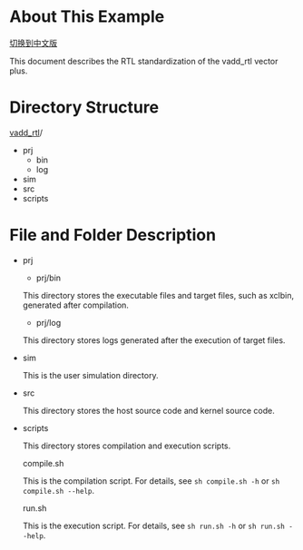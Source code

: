 
# About This Example

[切换到中文版](./README_CN.md)

This document describes the RTL standardization of the vadd_rtl vector plus.

# Directory Structure
[vadd_rtl](#vadd_rtl_dir)/
​	
- prj
  - bin
  - log
- sim
- src
- scripts

# File and Folder Description
* prj

  - prj/bin

  This directory stores the executable files and target files, such as xclbin, generated after compilation.
  - prj/log

  This directory stores logs generated after the execution of target files.
- sim

  This is the user simulation directory.

- src

  This directory stores the host source code and kernel source code.


- scripts

  This directory stores compilation and execution scripts.

  compile.sh

  This is the compilation script. For details, see `sh compile.sh -h` or `sh compile.sh --help`.

  run.sh

  This is the execution script. For details, see `sh run.sh -h` or `sh run.sh --help`.





